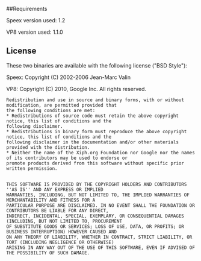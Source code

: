 ##Requirements

Speex version used: 1.2

VP8 version used: 1.1.0

## License

These two binaries are available with the following license ("BSD Style"):

Speex: Copyright (C) 2002-2006 Jean-Marc Valin

VP8: Copyright (C) 2010, Google Inc. All rights reserved.

    Redistribution and use in source and binary forms, with or without modification, are permitted provided that
    the following conditions are met:
    * Redistributions of source code must retain the above copyright notice, this list of conditions and the
    following disclaimer.
    * Redistributions in binary form must reproduce the above copyright notice, this list of conditions and the
    following disclaimer in the documentation and/or other materials provided with the distribution.
    * Neither the name of the Xiph.org Foundation nor Google nor the names of its contributors may be used to endorse or 
    promote products derived from this software without specific prior written permission.
    
    
    THIS SOFTWARE IS PROVIDED BY THE COPYRIGHT HOLDERS AND CONTRIBUTORS ''AS IS'' AND ANY EXPRESS OR IMPLIED
    WARRANTIES, INCLUDING, BUT NOT LIMITED TO, THE IMPLIED WARRANTIES OF MERCHANTABILITY AND FITNESS FOR A 
    PARTICULAR PURPOSE ARE DISCLAIMED. IN NO EVENT SHALL THE FOUNDATION OR CONTRIBUTORS BE LIABLE FOR ANY DIRECT,
    INDIRECT, INCIDENTAL, SPECIAL, EXEMPLARY, OR CONSEQUENTIAL DAMAGES (INCLUDING, BUT NOT LIMITED TO, PROCUREMENT 
    OF SUBSTITUTE GOODS OR SERVICES; LOSS OF USE, DATA, OR PROFITS; OR BUSINESS INTERRUPTION) HOWEVER CAUSED AND 
    ON ANY THEORY OF LIABILITY, WHETHER IN CONTRACT, STRICT LIABILITY, OR TORT (INCLUDING NEGLIGENCE OR OTHERWISE)
    ARISING IN ANY WAY OUT OF THE USE OF THIS SOFTWARE, EVEN IF ADVISED OF THE POSSIBILITY OF SUCH DAMAGE.
